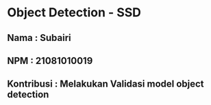 
# Object Detection - SSD

## Nama : Subairi
## NPM : 21081010019
## Kontribusi : Melakukan Validasi model object detection





